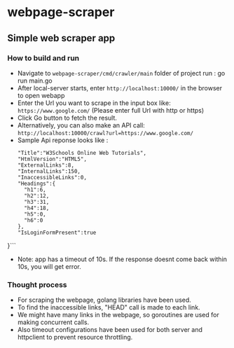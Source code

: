 # webpage-scraper

## Simple web scraper app

### How to build and run
 * Navigate to `webpage-scraper/cmd/crawler/main` folder of project run : go run main.go
 * After local-server starts, enter `http://localhost:10000/` in the browser to open webapp
 * Enter the Url you want to scrape in the input box like: `https://www.google.com/` (Please enter full Url with http or https)
 * Click Go button to fetch the result.
 * Alternatively, you can also make an API call: `http://localhost:10000/crawl?url=https://www.google.com/`
 * Sample Api reponse looks like : 
 	```{
   "Title":"W3Schools Online Web Tutorials",
   "HtmlVersion":"HTML5",
   "ExternalLinks":8,
   "InternalLinks":150,
   "InaccessibleLinks":0,
   "Headings":{
      "h1":6,
      "h2":12,
      "h3":31,
      "h4":18,
      "h5":0,
      "h6":0
   },
   "IsLoginFormPresent":true
}```
 * Note: app has a timeout of 10s. If the response doesnt come back within 10s, you will get error.

### Thought process
 * For scraping the webpage, golang libraries have been used.
 * To find the inaccessible links, "HEAD" call is made to each link.
 * We might have many links in the webpage, so goroutines are used for making concurrent calls.
 * Also timeout configurations have been used for both server and httpclient to prevent resource throttling.